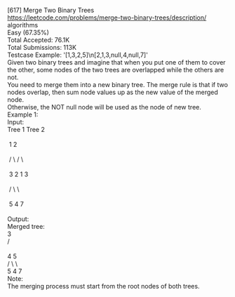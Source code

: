[617] Merge Two Binary Trees
<br>https://leetcode.com/problems/merge-two-binary-trees/description/
<br>algorithms
<br>Easy (67.35%)
<br>Total Accepted:    76.1K
<br>Total Submissions: 113K
<br>Testcase Example:  '[1,3,2,5]\n[2,1,3,null,4,null,7]'
<br>Given two binary trees and imagine that when you put one of them to cover
<br>the other, some nodes of the two trees are overlapped while the others are
<br>not. 
<br>You need to merge them into a new binary tree. The merge rule is that if two
<br>nodes overlap, then sum node values up as the new value of the merged node.
<br>Otherwise, the NOT null node will be used as the node of new tree.
<br>Example 1:
<br>Input: 
<br>Tree 1                     Tree 2                  
<br>⁠         1                         2                             
<br>⁠        / \                       / \                            
<br>⁠       3   2                     1   3                        
<br>⁠      /                           \   \                      
<br>⁠     5                             4   7                  
<br>Output: 
<br>Merged tree:
<br>3
<br>/ \
<br>4   5
<br>/ \   \ 
<br>5   4   7
<br>Note:
<br>The merging process must start from the root nodes of both trees.
<br>
